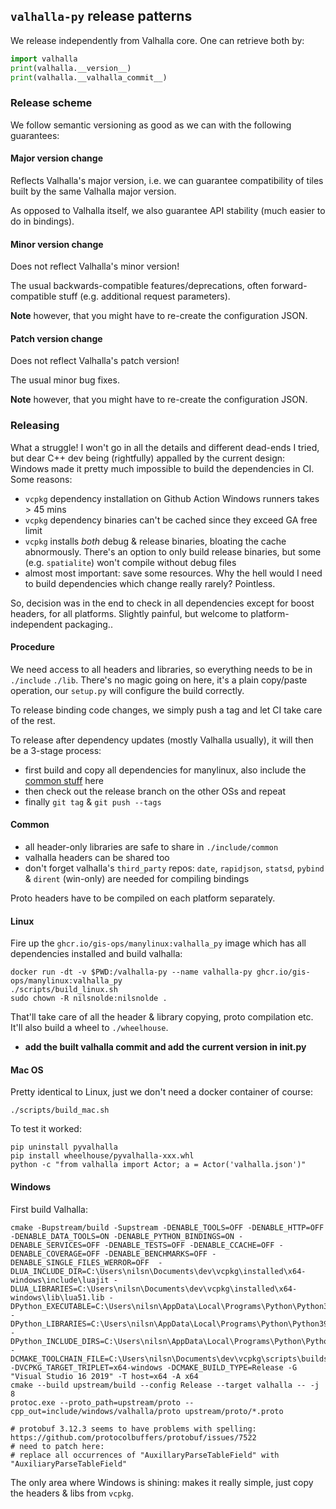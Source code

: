 ## `valhalla-py` release patterns

We release independently from Valhalla core. One can retrieve both by:

```python
import valhalla
print(valhalla.__version__)
print(valhalla.__valhalla_commit__)
```

### Release scheme

We follow semantic versioning as good as we can with the following guarantees:

#### Major version change

Reflects Valhalla's major version, i.e. we can guarantee compatibility of tiles built by the same Valhalla major version.

As opposed to Valhalla itself, we also guarantee API stability (much easier to do in bindings).

#### Minor version change

Does not reflect Valhalla's minor version!

The usual backwards-compatible features/deprecations, often forward-compatible stuff (e.g. additional request parameters).

**Note** however, that you might have to re-create the configuration JSON.

#### Patch version change

Does not reflect Valhalla's patch version!

The usual minor bug fixes.

**Note** however, that you might have to re-create the configuration JSON.

### Releasing

What a struggle! I won't go in all the details and different dead-ends I tried, but dear C++ dev being (rightfully) appalled by the current design: Windows made it pretty much impossible to build the dependencies in CI. Some reasons:
- `vcpkg` dependency installation on Github Action Windows runners takes > 45 mins
- `vcpkg` dependency binaries can't be cached since they exceed GA free limit
- `vcpkg` installs _both_ debug & release binaries, bloating the cache abnormously. There's an option to only build release binaries, but some (e.g. `spatialite`) won't compile without debug files
- almost most important: save some resources. Why the hell would I need to build dependencies which change really rarely? Pointless.

So, decision was in the end to check in all dependencies except for boost headers, for all platforms. Slightly painful, but welcome to platform-independent packaging..

#### Procedure

We need access to all headers and libraries, so everything needs to be in `./include` `./lib`. There's no magic going on here, it's a plain copy/paste operation, our `setup.py` will configure the build correctly.

To release binding code changes, we simply push a tag and let CI take care of the rest.

To release after dependency updates (mostly Valhalla usually), it will then be a 3-stage process:
- first build and copy all dependencies for manylinux, also include the [common stuff](#common) here
- then check out the release branch on the other OSs and repeat
- finally `git tag` & `git push --tags`

#### Common

- all header-only libraries are safe to share in `./include/common`
- valhalla headers can be shared too
- don't forget valhalla's `third_party` repos: `date`, `rapidjson`, `statsd`, `pybind` & `dirent` (win-only) are needed for compiling bindings

Proto headers have to be compiled on each platform separately.

#### Linux

Fire up the `ghcr.io/gis-ops/manylinux:valhalla_py` image which has all dependencies installed and build valhalla:

```
docker run -dt -v $PWD:/valhalla-py --name valhalla-py ghcr.io/gis-ops/manylinux:valhalla_py
./scripts/build_linux.sh
sudo chown -R nilsnolde:nilsnolde .
```

That'll take care of all the header & library copying, proto compilation etc. It'll also build a wheel to `./wheelhouse`.

- **add the built valhalla commit and add the current version in __init__.py**

#### Mac OS

Pretty identical to Linux, just we don't need a docker container of course:
```
./scripts/build_mac.sh
```

To test it worked:

```
pip uninstall pyvalhalla
pip install wheelhouse/pyvalhalla-xxx.whl
python -c "from valhalla import Actor; a = Actor('valhalla.json')"
```

#### Windows

First build Valhalla:
```
cmake -Bupstream/build -Supstream -DENABLE_TOOLS=OFF -DENABLE_HTTP=OFF -DENABLE_DATA_TOOLS=ON -DENABLE_PYTHON_BINDINGS=ON -DENABLE_SERVICES=OFF -DENABLE_TESTS=OFF -DENABLE_CCACHE=OFF -DENABLE_COVERAGE=OFF -DENABLE_BENCHMARKS=OFF -DENABLE_SINGLE_FILES_WERROR=OFF  -DLUA_INCLUDE_DIR=C:\Users\nilsn\Documents\dev\vcpkg\installed\x64-windows\include\luajit -DLUA_LIBRARIES=C:\Users\nilsn\Documents\dev\vcpkg\installed\x64-windows\lib\lua51.lib -DPython_EXECUTABLE=C:\Users\nilsn\AppData\Local\Programs\Python\Python39\python.exe -DPython_LIBRARIES=C:\Users\nilsn\AppData\Local\Programs\Python\Python39\libs\python39.lib -DPython_INCLUDE_DIRS=C:\Users\nilsn\AppData\Local\Programs\Python\Python39\include -DCMAKE_TOOLCHAIN_FILE=C:\Users\nilsn\Documents\dev\vcpkg\scripts\buildsystems\vcpkg.cmake -DVCPKG_TARGET_TRIPLET=x64-windows -DCMAKE_BUILD_TYPE=Release -G "Visual Studio 16 2019" -T host=x64 -A x64
cmake --build upstream/build --config Release --target valhalla -- -j 8
protoc.exe --proto_path=upstream/proto --cpp_out=include/windows/valhalla/proto upstream/proto/*.proto

# protobuf 3.12.3 seems to have problems with spelling: https://github.com/protocolbuffers/protobuf/issues/7522
# need to patch here:
# replace all occurrences of "AuxillaryParseTableField" with "AuxiliaryParseTableField"
```

The only area where Windows is shining: makes it really simple, just copy the headers & libs from `vcpkg`.
